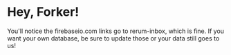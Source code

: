 # Hey, Forker!

You'll notice the firebaseio.com links go to rerum-inbox, which is fine. If you want your own database, be sure to update those or your data still goes to us!
